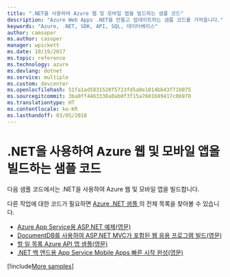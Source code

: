 ```yaml
---
title: ".NET을 사용하여 Azure 웹 및 모바일 앱을 빌드하는 샘플 코드"
description: "Azure Web Apps .NET을 만들고 업데이트하는 샘플 코드를 가져옵니다."
keywords: "Azure, .NET, SDK, API, SQL, 데이터베이스"
author: camsoper
ms.author: casoper
manager: wpickett
ms.date: 10/19/2017
ms.topic: reference
ms.technology: azure
ms.devlang: dotnet
ms.service: multiple
ms.custom: devcenter
ms.openlocfilehash: 51fa1ad5831520f5723fd5a0e1014bb43f71b075
ms.sourcegitcommit: 3ba0ff4463338a0ab0f3f15a7601b89417c06970
ms.translationtype: HT
ms.contentlocale: ko-KR
ms.lasthandoff: 03/05/2018
---
```

# <a name="sample-code-for-building-azure-web-and-mobile-apps-with-net"></a>.NET을 사용하여 Azure 웹 및 모바일 앱을 빌드하는 샘플 코드

다음 샘플 코드에서는 .NET을 사용하여 Azure 웹 및 모바일 앱을 빌드합니다.

다른 작업에 대한 코드가 필요하면 [Azure .NET 샘플 ](https://azure.microsoft.com/resources/samples/?platform=dotnet&view=azure-dotnet)의 전체 목록을 찾아볼 수 있습니다.

- [Azure App Service용 ASP.NET 예제(영문)](https://azure.microsoft.com/resources/samples/app-service-web-dotnet-get-started/)
- [DocumentDB를 사용하여 ASP.NET MVC가 포함된 웹 응용 프로그램 빌드(영문)](https://azure.microsoft.com/resources/samples/documentdb-dotnet-todo-app/
)
- [할 일 목록 Azure API 앱 샘플(영문)](https://azure.microsoft.com/resources/samples/app-service-api-dotnet-todo-list/?cdn=disable)
- [.NET 백 엔드용 App Service Mobile Apps 빠른 시작 완성(영문)](https://azure.microsoft.com/resources/samples/app-service-mobile-dotnet-backend-quickstart/)


[!include[More samples](includes/more-samples.md)]
